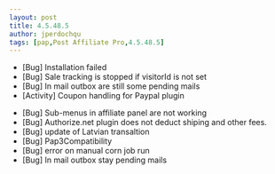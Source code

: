 ```yaml
---
layout: post
title: 4.5.48.5
author: jperdochqu
tags: [pap,Post Affiliate Pro,4.5.48.5]
---
```


- [Bug] Installation failed
- [Bug] Sale tracking is stopped if visitorId is not set
- [Bug] In mail outbox are still some pending mails
- [Activity] Coupon handling for Paypal plugin

<!--more-->

- [Bug] Sub-menus in affiliate panel are not working
- [Bug] Authorize.net plugin does not deduct shiping and other fees.
- [Bug] update of Latvian transaltion
- [Bug] Pap3Compatibility
- [Bug] error on manual corn job run
- [Bug] In mail outbox stay pending mails

